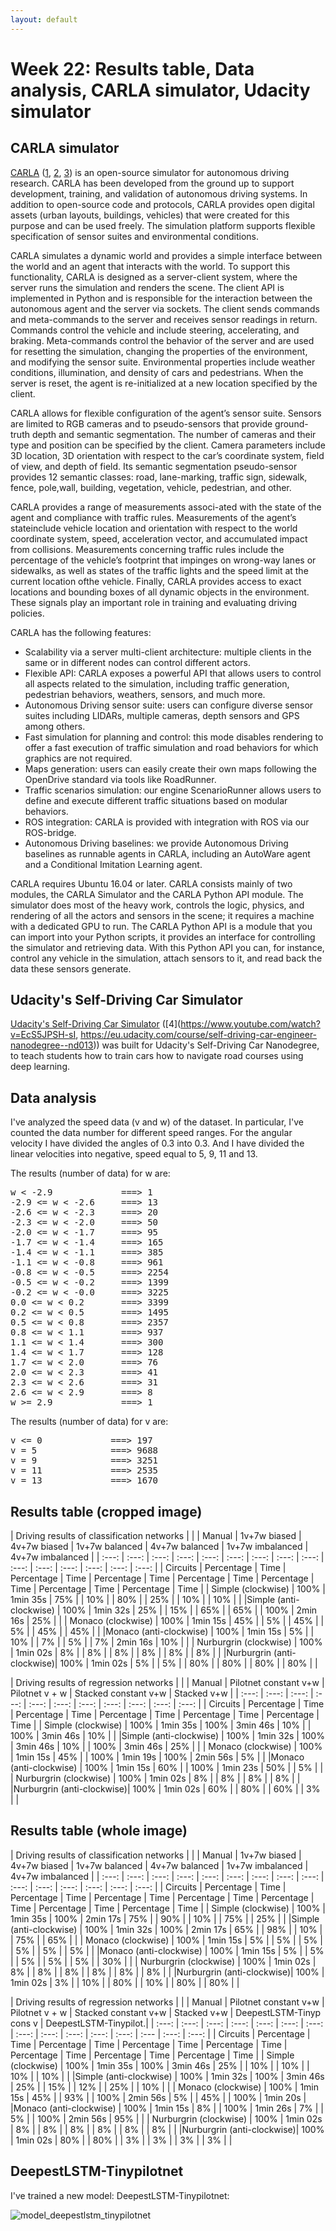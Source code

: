 ```yaml
---
layout: default
---
```

# Week 22: Results table, Data analysis, CARLA simulator, Udacity simulator

## CARLA simulator

[CARLA](http://proceedings.mlr.press/v78/dosovitskiy17a/dosovitskiy17a.pdf) ([1](http://carla.org/), [2](https://carla.readthedocs.io/en/latest/), [3](https://github.com/carla-simulator/carla)) is an open-source simulator for autonomous driving research. CARLA has been developed from the ground up to support development, training, and validation of autonomous driving systems. In addition to open-source code and protocols, CARLA provides open digital assets (urban layouts, buildings, vehicles) that were created for this purpose and can be used freely. The simulation platform supports flexible specification of sensor suites and environmental conditions.

CARLA simulates a dynamic world and provides a simple interface between the world and an agent that interacts with the world. To support this functionality, CARLA is designed as a server-client system, where the server runs the simulation and renders the scene. The client API is implemented in Python and is responsible for the interaction between the autonomous agent and the server via sockets. The client sends commands and meta-commands to the server and receives sensor readings in return. Commands control the vehicle and include steering, accelerating, and braking. Meta-commands control the behavior of the server and are used for resetting the simulation, changing the properties of the environment, and modifying the sensor suite. Environmental properties include weather conditions, illumination, and density of cars and pedestrians. When the server is reset, the agent is re-initialized at a new location specified by the client.

CARLA allows for flexible configuration of the agent’s sensor suite. Sensors are limited to RGB cameras and to pseudo-sensors that provide ground-truth depth and semantic segmentation. The number of cameras and their type and position can be specified by the client. Camera parameters include 3D location, 3D orientation with respect to the car’s coordinate system, field of view, and depth of field. Its semantic segmentation pseudo-sensor provides 12 semantic classes: road, lane-marking, traffic sign, sidewalk, fence, pole,wall, building, vegetation, vehicle, pedestrian, and other.

CARLA provides a range of measurements associ-ated with the state of the agent and compliance with traffic rules. Measurements of the agent’s stateinclude vehicle location and orientation with respect to the world coordinate system, speed, acceleration vector, and accumulated impact from collisions. Measurements concerning traffic rules include the percentage of the vehicle’s footprint that impinges on wrong-way lanes or sidewalks, as well as states of the traffic lights and the speed limit at the current location ofthe vehicle. Finally, CARLA provides access to exact locations and bounding boxes of all dynamic objects in the environment. These signals play an important role in training and evaluating driving policies.

CARLA has the following features:

* Scalability via a server multi-client architecture: multiple clients in the same or in different nodes can control different actors.
* Flexible API: CARLA exposes a powerful API that allows users to control all aspects related to the simulation, including traffic generation, pedestrian behaviors, weathers, sensors, and much more.
* Autonomous Driving sensor suite: users can configure diverse sensor suites including LIDARs, multiple cameras, depth sensors and GPS among others.
* Fast simulation for planning and control: this mode disables rendering to offer a fast execution of traffic simulation and road behaviors for which graphics are not required.
* Maps generation: users can easily create their own maps following the OpenDrive standard via tools like RoadRunner.
* Traffic scenarios simulation: our engine ScenarioRunner allows users to define and execute different traffic situations based on modular behaviors.
* ROS integration: CARLA is provided with integration with ROS via our ROS-bridge.
* Autonomous Driving baselines: we provide Autonomous Driving baselines as runnable agents in CARLA, including an AutoWare agent and a Conditional Imitation Learning agent.

CARLA requires Ubuntu 16.04 or later. CARLA consists mainly of two modules, the CARLA Simulator and the CARLA Python API module. The simulator does most of the heavy work, controls the logic, physics, and rendering of all the actors and sensors in the scene; it requires a machine with a dedicated GPU to run. The CARLA Python API is a module that you can import into your Python scripts, it provides an interface for controlling the simulator and retrieving data. With this Python API you can, for instance, control any vehicle in the simulation, attach sensors to it, and read back the data these sensors generate. 



## Udacity's Self-Driving Car Simulator

[Udacity's Self-Driving Car Simulator](https://github.com/udacity/self-driving-car-sim) ([4](https://www.youtube.com/watch?v=EcS5JPSH-sI, https://eu.udacity.com/course/self-driving-car-engineer-nanodegree--nd013)) was built for Udacity's Self-Driving Car Nanodegree, to teach students how to train cars how to navigate road courses using deep learning. 



## Data analysis

I've analyzed the speed data (v and w) of the dataset. In particular, I've counted the data number for different speed ranges. For the angular velocity I have divided the angles of 0.3 into 0.3. And I have divided the linear velocities into negative, speed equal to 5, 9, 11 and 13.

The results (number of data) for w are: 

<pre>
w < -2.9             ===> 1
-2.9 <= w < -2.6     ===> 13
-2.6 <= w < -2.3     ===> 20
-2.3 <= w < -2.0     ===> 50
-2.0 <= w < -1.7     ===> 95
-1.7 <= w < -1.4     ===> 165
-1.4 <= w < -1.1     ===> 385
-1.1 <= w < -0.8     ===> 961
-0.8 <= w < -0.5     ===> 2254
-0.5 <= w < -0.2     ===> 1399
-0.2 <= w < -0.0     ===> 3225
0.0 <= w < 0.2       ===> 3399
0.2 <= w < 0.5       ===> 1495
0.5 <= w < 0.8       ===> 2357
0.8 <= w < 1.1       ===> 937
1.1 <= w < 1.4       ===> 300
1.4 <= w < 1.7       ===> 128
1.7 <= w < 2.0       ===> 76
2.0 <= w < 2.3       ===> 41
2.3 <= w < 2.6       ===> 31
2.6 <= w < 2.9       ===> 8
w >= 2.9             ===> 1
</pre>


The results (number of data) for v are: 

<pre>
v <= 0             ===> 197
v = 5              ===> 9688
v = 9              ===> 3251
v = 11             ===> 2535
v = 13             ===> 1670
</pre>



## Results table (cropped image)


|                                                      Driving results of classification networks                                                                                                   |
|                           |        Manual         |      1v+7w biased     |     4v+7w biased      |     1v+7w balanced    |     4v+7w balanced    |   1v+7w imbalanced    |    4v+7w imbalanced   |
|         :---:             |   :---:    |   :---:  |   :---:    |   :---:  |   :---:    |   :---:  |   :---:    |   :---:  |   :---:    |   :---:  |   :---:    |   :---:  |   :---:    |   :---:  |
|      Circuits             | Percentage |   Time   | Percentage |   Time   | Percentage |   Time   | Percentage |   Time   | Percentage |   Time   | Percentage |   Time   | Percentage |   Time   |
|  Simple (clockwise)       |    100%    | 1min 35s |     75%    |          |     10%    |          |    80%     |          |     25%    |          |    10%     |          |    10%     |          |
|Simple (anti-clockwise)    |    100%    | 1min 32s |     25%    |          |     15%    |          |    65%     |          |     65%    |          |    100%    | 2min 16s |    25%     |          |
|  Monaco (clockwise)       |    100%    | 1min 15s |     45%    |          |      5%    |          |    45%     |          |     5%     |          |    45%     |          |    45%     |          |
|Monaco (anti-clockwise)    |    100%    | 1min 15s |      5%    |          |     10%    |          |     7%     |          |     5%     |          |     7%     | 2min 16s |    10%     |          |
| Nurburgrin (clockwise)    |    100%    | 1min 02s |      8%    |          |      8%    |          |     8%     |          |     8%     |          |     8%     |          |     8%     |          |
|Nurburgrin (anti-clockwise)|    100%    | 1min 02s |      5%    |          |      5%    |          |    80%     |          |     80%    |          |    80%     |          |    80%     |          |



|                                                      Driving results of regression networks                                                       |
|                           |        Manual         | Pilotnet constant v+w |    Pilotnet v + w     | Stacked constant v+w  |       Stacked v+w     |
|         :---:             |   :---:    |   :---:  |   :---:    |   :---:  |   :---:    |   :---:  |   :---:    |   :---:  |   :---:    |   :---:  |
|      Circuits             | Percentage |   Time   | Percentage |   Time   | Percentage |   Time   | Percentage |   Time   | Percentage |   Time   |
|  Simple (clockwise)       |    100%    | 1min 35s |     100%   | 3min 46s |     10%    |          |     100%   | 3min 46s |     10%    |          |
|Simple (anti-clockwise)    |    100%    | 1min 32s |     100%   | 3min 46s |     10%    |          |     100%   | 3min 46s |     25%    |          |
|  Monaco (clockwise)       |    100%    | 1min 15s |     45%    |          |    100%    | 1min 19s |     100%   | 2min 56s |     5%     |          |
|Monaco (anti-clockwise)    |    100%    | 1min 15s |     60%    |          |    100%    | 1min 23s |     50%    |          |     5%     |          |
| Nurburgrin (clockwise)    |    100%    | 1min 02s |      8%    |          |      8%    |          |     8%     |          |     8%     |          |
|Nurburgrin (anti-clockwise)|    100%    | 1min 02s |     60%    |          |     80%    |          |     60%    |          |     3%     |          |
 



## Results table (whole image)

|                                                      Driving results of classification networks                                                                                                   |
|                           |        Manual         |      1v+7w biased     |     4v+7w biased      |     1v+7w balanced    |     4v+7w balanced    |   1v+7w imbalanced    |    4v+7w imbalanced   |
|         :---:             |   :---:    |   :---:  |   :---:    |   :---:  |   :---:    |   :---:  |   :---:    |   :---:  |   :---:    |   :---:  |   :---:    |   :---:  |   :---:    |   :---:  |
|      Circuits             | Percentage |   Time   | Percentage |   Time   | Percentage |   Time   | Percentage |   Time   | Percentage |   Time   | Percentage |   Time   | Percentage |   Time   |
|  Simple (clockwise)       |    100%    | 1min 35s |    100%    | 2min 17s |     75%    |          |    90%     |          |     10%    |          |    75%     |          |    25%     |          |
|Simple (anti-clockwise)    |    100%    | 1min 32s |    100%    | 2min 17s |     65%    |          |    98%     |          |     10%    |          |    75%     |          |    65%     |          |
|  Monaco (clockwise)       |    100%    | 1min 15s |      5%    |          |      5%    |          |     5%     |          |     5%     |          |     5%     |          |     5%     |          |
|Monaco (anti-clockwise)    |    100%    | 1min 15s |      5%    |          |      5%    |          |     5%     |          |     5%     |          |     5%     |          |    30%     |          |
| Nurburgrin (clockwise)    |    100%    | 1min 02s |      8%    |          |      8%    |          |     8%     |          |     8%     |          |     8%     |          |     8%     |          |
|Nurburgrin (anti-clockwise)|    100%    | 1min 02s |      3%    |          |     10%    |          |    80%     |          |     10%    |          |    80%     |          |    80%     |          |



|                                                      Driving results of regression networks                                                                                                          |
|                           |        Manual         | Pilotnet constant v+w |    Pilotnet v + w     | Stacked constant v+w  |       Stacked v+w     | DeepestLSTM-Tinyp cons v | DeepestLSTM-Tinypilot.|
|         :---:             |   :---:    |   :---:  |   :---:    |   :---:  |   :---:    |   :---:  |   :---:    |   :---:  |   :---:    |   :---:  |    :---:      |   :---   |   :---:    |   :---:  |
|      Circuits             | Percentage |   Time   | Percentage |   Time   | Percentage |   Time   | Percentage |   Time   | Percentage |   Time   |  Percentage   |   Time   | Percentage |   Time   |
|  Simple (clockwise)       |    100%    | 1min 35s |     100%   | 3min 46s |     25%    |          |     10%    |          |     10%    |          |       10%     |          |     10%    |          | 
|Simple (anti-clockwise)    |    100%    | 1min 32s |     100%   | 3min 46s |     25%    |          |     15%    |          |     12%    |          |       25%     |          |     10%    |          |
|  Monaco (clockwise)       |    100%    | 1min 15s |     45%    |          |     93%    |          |     100%   | 2min 56s |     5%     |          |       45%     |          |    100%    | 1min 20s |
|Monaco (anti-clockwise)    |    100%    | 1min 15s |      8%    |          |    100%    | 1min 26s |     7%     |          |     5%     |          |      100%     | 2min 56s |     95%    |          |
| Nurburgrin (clockwise)    |    100%    | 1min 02s |      8%    |          |      8%    |          |     8%     |          |     8%     |          |        8%     |          |      8%    |          |
|Nurburgrin (anti-clockwise)|    100%    | 1min 02s |     80%    |          |     80%    |          |     3%     |          |     3%     |          |        3%     |          |      3%    |          |
 



## DeepestLSTM-Tinypilotnet

I've trained a new model: DeepestLSTM-Tinypilotnet: 

![model_deepestlstm_tinypilotnet](https://roboticsurjc-students.github.io/2017-tfm-vanessa-fernandez/images/model_deepestlstm_tinypilotnet.png)


